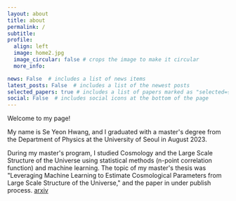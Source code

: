 ```yaml
---
layout: about
title: about
permalink: /
subtitle: 
profile:
  align: left
  image: home2.jpg
  image_circular: false # crops the image to make it circular
  more_info: 

news: False  # includes a list of news items
latest_posts: False  # includes a list of the newest posts
selected_papers: true # includes a list of papers marked as "selected={true}"
social: False  # includes social icons at the bottom of the page
---
```

Welcome to my page!

My name is Se Yeon Hwang, and I graduated with a master's degree from the Department of Physics at the University of Seoul in August 2023.

During my master's program, I studied Cosmology and the Large Scale Structure of the Universe using statistical methods (n-point correlation function) and machine learning. The topic of my master's thesis was "Leveraging Machine Learning to Estimate Cosmological Parameters from Large Scale Structure of the Universe," and the paper in under publish process. [arxiv](https://arxiv.org/abs/2304.08192)
